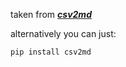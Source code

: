 taken from ***[csv2md](https://github.com/lzakharov/csv2md)***

alternatively you can just:
```
pip install csv2md
```
